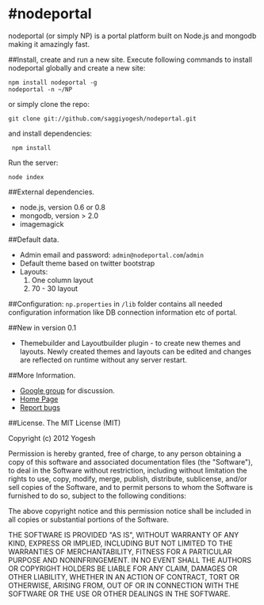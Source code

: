 #nodeportal
==========

nodeportal (or simply NP) is a portal platform built on Node.js and mongodb making it amazingly fast.

##Install, create and run a new site.
Execute following commands to install nodeportal globally and create a new site:

    npm install nodeportal -g
    nodeportal -n ~/NP

or simply clone the repo:

    git clone git://github.com/saggiyogesh/nodeportal.git
    
and install dependencies:
    
     npm install
     
Run the server:

    node index

##External dependencies.
* node.js, version 0.6 or 0.8
* mongodb, version > 2.0
* imagemagick

##Default data.
* Admin email and password: `admin@nodeportal.com`/`admin`
* Default theme based on twitter bootstrap
* Layouts:
    1. One column layout
    2. 70 - 30 layout

##Configuration:
`np.properties` in `/lib` folder contains all needed configuration information like DB connection information etc of portal.

##New in version 0.1
* Themebuilder and Layoutbuilder plugin - to create new themes and layouts. Newly created themes and layouts can be edited and changes are reflected on runtime without any server restart.


##More Information.

* <a href="http://groups.google.com/group/nodeportal">Google group</a> for discussion.
* [Home Page](http://www.nodeportal.com/ "nodeportal")
* [Report bugs](https://github.com/saggiyogesh/nodeportal/issues)

##License.
The MIT License (MIT)

Copyright (c) 2012 Yogesh

Permission is hereby granted, free of charge, to any person obtaining a copy of this software and associated documentation files (the "Software"), to deal in the Software without restriction, including without limitation the rights to use, copy, modify, merge, publish, distribute, sublicense, and/or sell copies of the Software, and to permit persons to whom the Software is furnished to do so, subject to the following conditions:

The above copyright notice and this permission notice shall be included in all copies or substantial portions of the Software.

THE SOFTWARE IS PROVIDED "AS IS", WITHOUT WARRANTY OF ANY KIND, EXPRESS OR IMPLIED, INCLUDING BUT NOT LIMITED TO THE WARRANTIES OF MERCHANTABILITY, FITNESS FOR A PARTICULAR PURPOSE AND NONINFRINGEMENT. IN NO EVENT SHALL THE AUTHORS OR COPYRIGHT HOLDERS BE LIABLE FOR ANY CLAIM, DAMAGES OR OTHER LIABILITY, WHETHER IN AN ACTION OF CONTRACT, TORT OR OTHERWISE, ARISING FROM, OUT OF OR IN CONNECTION WITH THE SOFTWARE OR THE USE OR OTHER DEALINGS IN THE SOFTWARE.
